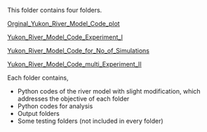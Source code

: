 This folder contains four folders.

[Orginal_Yukon_River_Model_Code_plot](https://drive.google.com/open?id=12MDQCbVlNL4_oiJcPGocbTNaDQzB48p3&usp=drive_copy)

[Yukon_River_Model_Code_Experiment_I](https://drive.google.com/open?id=1AiSURNghu177bYnuvcYFvaho-fv56eyl&usp=drive_copy)

[Yukon_River_Model_Code_for_No_of_Simulations](https://drive.google.com/open?id=1L68d911I_YCa8fauq9VK5uijeP9zkUuy&usp=drive_copy)

[Yukon_River_Model_Code_multi_Experiment_II](https://drive.google.com/open?id=1IB4kA8lz28dgivXDpBnGWAv_QpvtmJHI&usp=drive_copy)

Each folder contains,

- Python codes of the river model with slight modification, which addresses the objective of each folder
- Python codes for analysis
- Output folders
- Some testing folders (not included in every folder)
